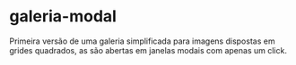 # galeria-modal
 Primeira versão de uma galeria simplificada para imagens dispostas em grides quadrados, as são abertas em janelas modais com apenas um click.
